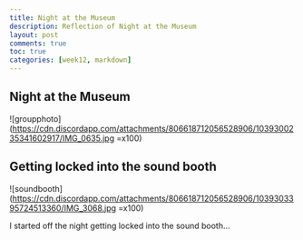 ```yaml
---
title: Night at the Museum
description: Reflection of Night at the Museum
layout: post
comments: true
toc: true
categories: [week12, markdown]
---
```


## Night at the Museum
![groupphoto](https://cdn.discordapp.com/attachments/806618712056528906/1039300235341602917/IMG_0635.jpg =x100)

## Getting locked into the sound booth
![soundbooth](https://cdn.discordapp.com/attachments/806618712056528906/1039303395724513360/IMG_3068.jpg =x100)

I started off the night getting locked into the sound booth...
